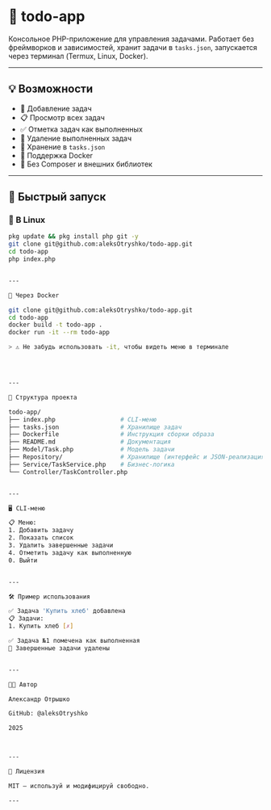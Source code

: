
# 📝 todo-app

Консольное PHP-приложение для управления задачами. Работает без фреймворков и зависимостей, хранит задачи в `tasks.json`, запускается через терминал (Termux, Linux, Docker).

---

## 💡 Возможности

- 📌 Добавление задач
- 📋 Просмотр всех задач
- ✅ Отметка задач как выполненных
- 🧹 Удаление выполненных задач
- 💾 Хранение в `tasks.json`
- 🐳 Поддержка Docker
- 🚫 Без Composer и внешних библиотек

---

## 🚀 Быстрый запуск

### 📱 В Linux

```bash
pkg update && pkg install php git -y
git clone git@github.com:aleksOtryshko/todo-app.git
cd todo-app
php index.php


---

🐳 Через Docker

git clone git@github.com:aleksOtryshko/todo-app.git
cd todo-app
docker build -t todo-app .
docker run -it --rm todo-app

> ⚠️ Не забудь использовать -it, чтобы видеть меню в терминале




---

📂 Структура проекта

todo-app/
├── index.php                  # CLI-меню
├── tasks.json                 # Хранилище задач
├── Dockerfile                 # Инструкция сборки образа
├── README.md                  # Документация
├── Model/Task.php             # Модель задачи
├── Repository/                # Хранилище (интерфейс и JSON-реализация)
├── Service/TaskService.php    # Бизнес-логика
└── Controller/TaskController.php


---

🖥️ CLI-меню

📋 Меню:
1. Добавить задачу
2. Показать список
3. Удалить завершенные задачи
4. Отметить задачу как выполненную
0. Выйти


---

🛠️ Пример использования

✅ Задача 'Купить хлеб' добавлена
📋 Задачи:
1. Купить хлеб [✗]

✅ Задача №1 помечена как выполненная
🧹 Завершенные задачи удалены


---

👨‍💻 Автор

Александр Отрышко

GitHub: @aleksOtryshko

2025



---

📜 Лицензия

MIT — используй и модифицируй свободно.

---

